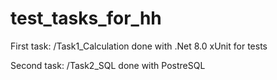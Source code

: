 # test_tasks_for_hh

First task: /Task1_Calculation
done with .Net 8.0
xUnit for tests

Second task: /Task2_SQL
done with PostreSQL

